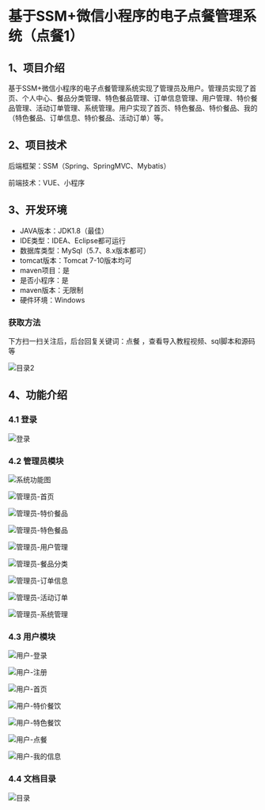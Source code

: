 # 基于SSM+微信小程序的电子点餐管理系统（点餐1）



## 1、项目介绍

基于SSM+微信小程序的电子点餐管理系统实现了管理员及用户。管理员实现了首页、个人中心、餐品分类管理、特色餐品管理、订单信息管理、用户管理、特价餐品管理、活动订单管理、系统管理。用户实现了首页、特色餐品、特价餐品、我的（特色餐品、订单信息、特价餐品、活动订单）等。

## 2、项目技术

后端框架：SSM（Spring、SpringMVC、Mybatis）

前端技术：VUE、小程序

## 3、开发环境

- JAVA版本：JDK1.8（最佳）
- IDE类型：IDEA、Eclipse都可运行
- 数据库类型：MySql（5.7、8.x版本都可） 
- tomcat版本：Tomcat 7-10版本均可
- maven项目：是
- 是否小程序：是
- maven版本：无限制
- 硬件环境：Windows
###  获取方法

下方扫一扫关注后，后台回复关键词：点餐 ，查看导入教程视频、sql脚本和源码等

![目录2](https://www.codemarket.fun/202407032155305.png)

## 4、功能介绍

### 4.1 登录

![登录](https://www.codemarket.fun/202407082003689.png)

### 4.2 管理员模块

![系统功能图](https://www.codemarket.fun/202407082005398.png)

![管理员-首页](https://www.codemarket.fun/202407082004897.png)

![管理员-特价餐品](https://www.codemarket.fun/202407082004902.png)

![管理员-特色餐品](https://www.codemarket.fun/202407082004939.png)

![管理员-用户管理](https://www.codemarket.fun/202407082004948.png)

![管理员-餐品分类](https://www.codemarket.fun/202407082004975.png)

![管理员-订单信息](https://www.codemarket.fun/202407082004435.png)

![管理员-活动订单](https://www.codemarket.fun/202407082004519.png)

![管理员-系统管理](https://www.codemarket.fun/202407082004953.png)

### 4.3 用户模块

![用户-登录](https://www.codemarket.fun/202407082004271.png)

![用户-注册](https://www.codemarket.fun/202407082004604.png)

![用户-首页](https://www.codemarket.fun/202407082004290.png)

![用户-特价餐饮](https://www.codemarket.fun/202407082004269.png)

![用户-特色餐饮](https://www.codemarket.fun/202407082004379.png)

![用户-点餐](https://www.codemarket.fun/202407082004259.png)

![用户-我的信息](https://www.codemarket.fun/202407082004346.png)

### 4.4 文档目录

![目录](https://www.codemarket.fun/202407082004485.png)

